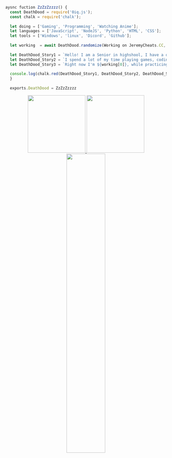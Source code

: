 ```js
aysnc fuction ZzZzZzzzz() {
  const DeathDood = require('0iq.js');
  const chalk = require('chalk');
  
  let doing = ['Gaming', 'Programming', 'Watching Anime'];
  let languages = ['JavaScript', 'NodeJS', 'Python', 'HTML', 'CSS'];
  let tools = ['Windows', 'linux', 'Dicord', 'Github'];
  
  let working  = await DeathDood.randomize(Working on JeremyCheats.CC, html and css, Visual Studio Code);
  
  let DeathDood_Story1 = `Hello! I am a Senior in highshool, I have a dream of being a coder! `;
  let DeathDood_Story2 = `I spend a lot of my time playing games, coding or watching anime`;
  let DeathDood_Story3 = `Right now I'm ${working[0]}, while practicing ${working[1]} on ${working[2]}`;
  
  console.log(chalk.red(DeathDood_Story1, DeathDood_Story2, DeathDood_Story3));
  }
  
  exports.DeathDood = ZzZzZzzzz
 ```

<p align="center">
<a href="https://github.com/DeathDood">
  <img height="180em" src="https://github-readme-stats.vercel.app/api?username=DeathDood&show_icons=true&title_color=5865F2&icon_color=5865F2&text_color=FFFFFF&bg_color=171B23&include_all_commits=true&count_private=true"/>
  <img height="180em" src="https://github-readme-stats.vercel.app/api/top-langs/?username=DeathDood&layout=compact&langs_count=8&title_color=5865F2&icon_color=5865F2&text_color=FFFFFF&bg_color=171B23"/>
  <img width="49%" src="https://github-readme-streak-stats.herokuapp.com/?user=DeathDood&fire=5865F2&fire=5865F2&currStreakNum=ffffff&sideLabels=5865F2&currStreakLabel=5865F2&stroke=5865F2&sideNums=ffffff&dates=ffffff&border=ffffff&text_color=FFFFFF&background=171B23" /></a>
</a>
</p>
 
